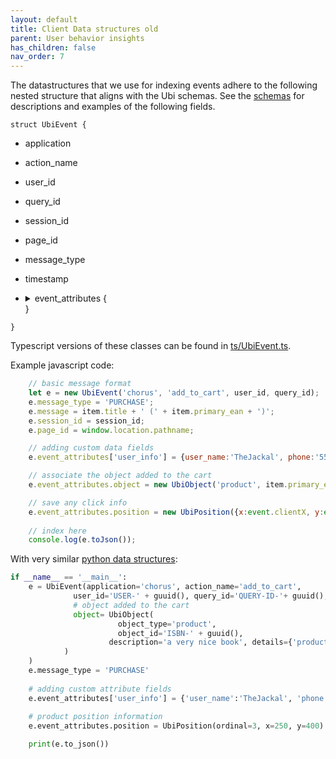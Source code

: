 ```yaml
---
layout: default
title: Client Data structures old
parent: User behavior insights
has_children: false
nav_order: 7
---
```


The datastructures that we use for indexing events adhere to the following nested structure that aligns with the Ubi schemas.  See the [schemas](.././schemas.md) for descriptions and examples of the following fields.

`struct UbiEvent {`
- application
- action_name
- user_id
- query_id
- session_id
- page_id
- message_type
- timestamp
- <details>
	<summary>event_attributes {</summary>
	<p>

  - <details>
  	<summary>position {</summary>

  		- ordinal
  		- x
  		- y
  		- trail
  	}
  	</details>
  - <details>
  	<summary>object {</summary>

  		- internal_id
  		- object_id
  		- object_type
  		- description
  		- object_details /
        - object_details.json
  		}
  	</details>
	}
  </details>}
`}`

Typescript versions of these classes can be found in [ts/UbiEvent.ts](./ts/UbiEvent.ts).

Example javascript code:
```js
    // basic message format
    let e = new UbiEvent('chorus', 'add_to_cart', user_id, query_id);
    e.message_type = 'PURCHASE';
    e.message = item.title + ' (' + item.primary_ean + ')';
    e.session_id = session_id;
    e.page_id = window.location.pathname;

    // adding custom data fields
    e.event_attributes['user_info'] = {user_name:'TheJackal', phone:'555-555-1234'}

    // associate the object added to the cart
    e.event_attributes.object = new UbiObject('product', item.primary_ean, item.title, item);

    // save any click info
    e.event_attributes.position = new UbiPosition({x:event.clientX, y:event.clientY});
    
    // index here
    console.log(e.toJson());
```

With very similar [python data structures](./py/ubi.py):
```python
if __name__ == '__main__':
	e = UbiEvent(application='chorus', action_name='add_to_cart', 
              user_id='USER-' + guuid(), query_id='QUERY-ID-'+ guuid(), session_id='SESSION-' + guuid(),
              # object added to the cart
              object= UbiObject(
                  		object_type='product', 
                    	object_id='ISBN-' + guuid(), 
                      description='a very nice book', details={'product_data':'random product data'}              
            )
	)
	e.message_type = 'PURCHASE'
	
	# adding custom attribute fields
	e.event_attributes['user_info'] = {'user_name':'TheJackal', 'phone':'555-555-1234'}
 
 	# product position information
	e.event_attributes.position = UbiPosition(ordinal=3, x=250, y=400)

	print(e.to_json())
```
